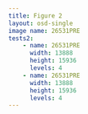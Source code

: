 ```yaml
---
title: Figure 2
layout: osd-single
image name: 26531PRE
tests2:
    - name: 26531PRE
      width: 13888
      height: 15936
      levels: 4
    - name: 26531PRE
      width: 13888
      height: 15936
      levels: 4
---
```


